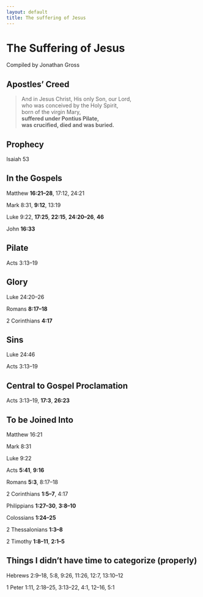 ```yaml
---
layout: default
title: The suffering of Jesus
---
```


The Suffering of Jesus
======================

Compiled by Jonathan Gross

Apostles’ Creed
---------------

> And in Jesus Christ, His only Son, our Lord,  
> who was conceived by the Holy Spirit,  
> born of the virgin Mary,  
> **suffered under Pontius Pilate,  
> was crucified, died and was buried.**

Prophecy
--------

Isaiah 53

In the Gospels
--------------

Matthew **16:21–28**, 17:12, 24:21

Mark 8:31, **9:12**, 13:19

Luke 9:22, **17:25**, **22:15**, **24:20–26**, **46**

John **16:33**

Pilate
------

Acts 3:13–19

Glory
-----

Luke 24:20–26

Romans **8:17–18**

2 Corinthians **4:17**

Sins
----

Luke 24:46

Acts 3:13–19

Central to Gospel Proclamation
------------------------------

Acts 3:13–19, **17:3**, **26:23**

To be Joined Into
-----------------

Matthew 16:21

Mark 8:31

Luke 9:22

Acts **5:41**, **9:16**

Romans **5:3**, 8:17–18

2 Corinthians **1:5–7**, 4:17

Philippians **1:27–30**, **3:8–10**

Colossians **1:24–25**

2 Thessalonians **1:3–8**

2 Timothy **1:8–11**, **2:1–5**

Things I didn’t have time to categorize (properly)
--------------------------------------------------

Hebrews 2:9–18, 5:8, 9:26, 11:26, 12:7, 13:10–12

1 Peter 1:11, 2:18–25, 3:13–22, 4:1, 12–16, 5:1

